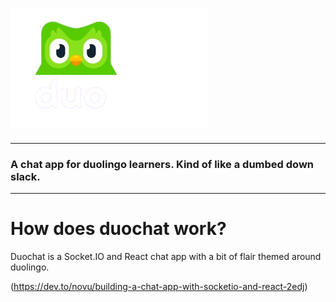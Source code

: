 # ![duochat logo](DuoChat-Logo.png)
----
### A chat app for duolingo learners. Kind of like a dumbed down slack.
----

# How does duochat work?

Duochat is a Socket.IO and React chat app with a bit of flair themed around duolingo.

(https://dev.to/novu/building-a-chat-app-with-socketio-and-react-2edj)

